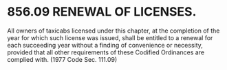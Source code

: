 856.09 RENEWAL OF LICENSES.
===========================

All owners of taxicabs licensed under this chapter, at the completion of
the year for which such license was issued, shall be entitled to a
renewal for each succeeding year without a finding of convenience or
necessity, provided that all other requirements of these Codified
Ordinances are complied with. (1977 Code Sec. 111.09)
